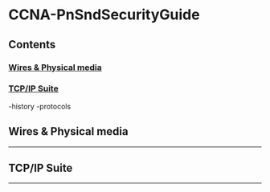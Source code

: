 # CCNA-PnSndSecurityGuide  
## Contents  
### [Wires & Physical media ](#wires--physical-media)  
### [TCP/IP Suite](#tcpip-suite)  
-history
-protocols  
## Wires & Physical media  
------ 
## TCP/IP Suite  
------
